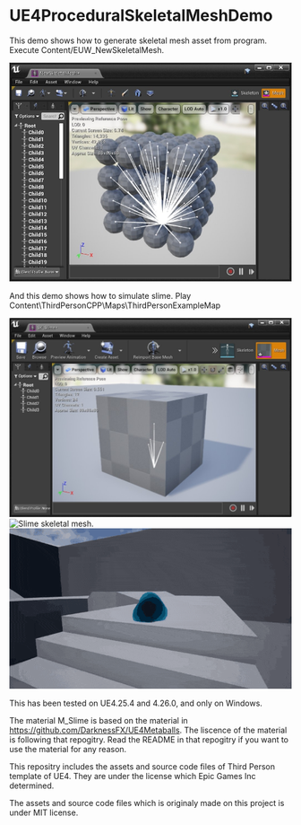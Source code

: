 # UE4ProceduralSkeletalMeshDemo

This demo shows how to generate skeletal mesh asset from program. 
Execute Content/EUW_NewSkeletalMesh.

![Spheres](ManySphere.jpeg "Spheres")

And this demo shows how to simulate slime.
Play Content\ThirdPersonCPP\Maps\ThirdPersonExampleMap

![Skeletal mesh to draw slime.](BoxWithTetrahedronJoints.jpeg "Skeletal mesh before setting material for slime.")
![Slime skeletal mesh.](slime2.gif "Slime skeletal mesh.")
![Slime down stairs.](SlimeDownStairs.gif "Slime down stairs.")

This has been tested on UE4.25.4 and 4.26.0, and only on Windows.

The material M_Slime is based on the material in https://github.com/DarknessFX/UE4Metaballs.
The liscence of the material is following that repogitry.
Read the README in that repogitry if you want to use the material for any reason.

This repositry includes the assets and source code files of Third Person template of UE4.
They are under the license which Epic Games Inc determined.

The assets and source code files which is originaly made on this project is under MIT license.
